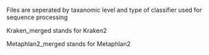 Files are seperated by taxanomic level and type of classifier used for sequence processing

Kraken_merged stands for Kraken2

Metaphlan2_merged stands for Metaphlan2
